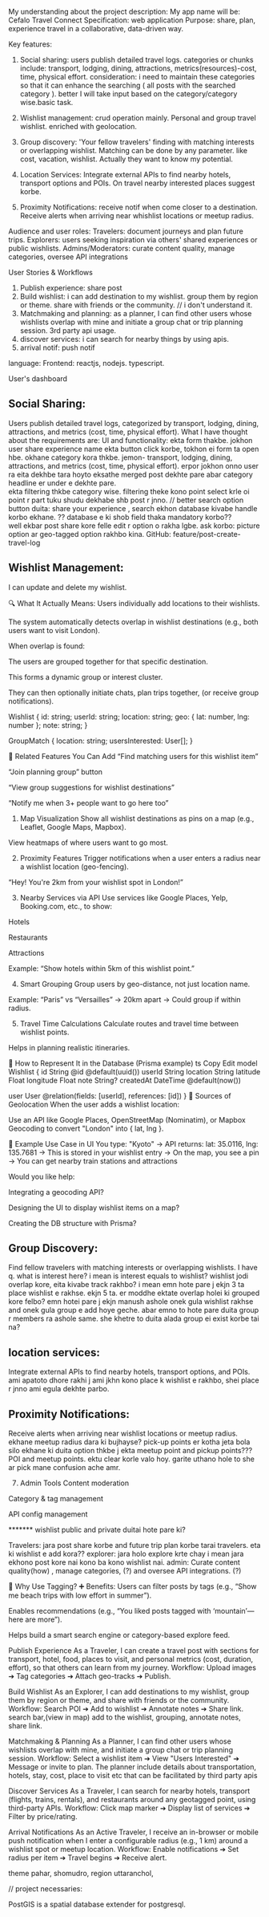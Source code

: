 My understanding about the project description: 
My app name will be: Cefalo Travel Connect
Specification: web application
Purpose: share, plan, experience travel in a collaborative, data-driven way.

Key features: 
1. Social sharing: users publish detailed travel logs. categories or chunks include: transport, lodging, dining, attractions, metrics(resources)-cost, time, physical effort.
consideration: i need to maintain these categories so that it can enhance the searching ( all posts with the searched category ). better I will take input based on the category/category wise.basic task.

2. Wishlist management: crud operation mainly. Personal and group travel wishlist. enriched with geolocation.
   
3. Group discovery: 'Your fellow travelers' finding with matching interests or overlapping wishlist. Matching can be done by any parameter. like cost, vacation, wishlist. Actually they want to know my potential. 
4. Location Services: Integrate external APIs to find nearby hotels, transport options and POIs. On travel nearby interested places suggest korbe.
   
5. Proximity Notifications: receive notif when come closer to a destination. Receive alerts when arriving near whishlist locations or meetup radius. 

Audience and user roles:
Travelers: document journeys and plan future trips.
Explorers: users seeking inspiration via others' shared experiences or public wishlists.
Admins/Moderators: curate content quality, manage categories, oversee API integrations

User Stories & Workflows
1. Publish experience: share post
2. Build wishlist: i can add destination to my wishlist. group them by region or theme. share with friends or the community. // i don't understand it.
3. Matchmaking and planning: as a planner, I can find other users whose wishlists overlap with mine and initiate a group chat or trip planning session. 3rd party api usage.
4. discover services: i can search for nearby things by using apis.
5. arrival notif: push notif


language:
Frontend: reactjs, nodejs. typescript.


User's dashboard

Social Sharing: 
----------------


Users publish detailed travel logs, categorized by transport, lodging, dining, attractions, and metrics (cost, time, physical effort).
What I have thought about the requirements are: 
UI and functionality: 
ekta form thakbe. jokhon user share experience name ekta button click korbe, tokhon ei form ta open hbe. okhane category kora thkbe. jemon- transport, lodging, dining, attractions, and metrics (cost, time, physical effort). erpor jokhon onno user ra eita dekhbe tara hoyto eksathe merged post dekhte pare abar category headline er under e dekhte pare.  
ekta filtering thkbe category wise. filtering theke kono point select krle oi point r part tuku shudu dekhabe shb post r jnno. // better search option
button duita: share your experience , search
ekhon database kivabe handle korbo ekhane. ?? database e ki shob field thaka mandatory korbo??  
well ekbar post share kore felle edit r option o rakha lgbe. 
ask korbo: picture option ar geo-tagged option rakhbo kina. 
GitHub: feature/post-create-travel-log

Wishlist Management:
----------------------

I can update and delete my wishlist.

🔍 What It Actually Means:
Users individually add locations to their wishlists.

The system automatically detects overlap in wishlist destinations (e.g., both users want to visit London).

When overlap is found:

The users are grouped together for that specific destination.

This forms a dynamic group or interest cluster.

They can then optionally initiate chats, plan trips together, (or receive group notifications).

Wishlist {
  id: string;
  userId: string;
  location: string;
  geo: { lat: number, lng: number };
  note: string;
}

GroupMatch {
  location: string;
  usersInterested: User[];
}

🤝 Related Features You Can Add
“Find matching users for this wishlist item”

“Join planning group” button

“View group suggestions for wishlist destinations”

“Notify me when 3+ people want to go here too”


1. Map Visualization
Show all wishlist destinations as pins on a map (e.g., Leaflet, Google Maps, Mapbox).

View heatmaps of where users want to go most.

2. Proximity Features
Trigger notifications when a user enters a radius near a wishlist location (geo-fencing).

“Hey! You're 2km from your wishlist spot in London!”


3. Nearby Services via API
Use services like Google Places, Yelp, Booking.com, etc., to show:

Hotels

Restaurants

Attractions

Example: “Show hotels within 5km of this wishlist point.”

4. Smart Grouping
Group users by geo-distance, not just location name.

Example: “Paris” vs “Versailles” → 20km apart → Could group if within radius.


5. Travel Time Calculations
Calculate routes and travel time between wishlist points.

Helps in planning realistic itineraries.

🧱 How to Represent It in the Database (Prisma example)
ts
Copy
Edit
model Wishlist {
  id          String   @id @default(uuid())
  userId      String
  location    String
  latitude    Float
  longitude   Float
  note        String?
  createdAt   DateTime @default(now())

  user        User     @relation(fields: [userId], references: [id])
}
📌 Sources of Geolocation
When the user adds a wishlist location:

Use an API like Google Places, OpenStreetMap (Nominatim), or Mapbox Geocoding to convert "London" into { lat, lng }.

👀 Example Use Case in UI
You type: "Kyoto"
→ API returns:
lat: 35.0116, lng: 135.7681
→ This is stored in your wishlist entry
→ On the map, you see a pin
→ You can get nearby train stations and attractions

Would you like help:

Integrating a geocoding API?

Designing the UI to display wishlist items on a map?

Creating the DB structure with Prisma?



Group Discovery:
-----------------

Find fellow travelers with matching interests or overlapping wishlists. I have q. what is interest here? i mean is interest equals to wishlist? wishlist jodi overlap kore, eita kivabe track rakhbo? i mean emn hote pare j ekjn 3 ta place wishlist e rakhse. ekjn 5 ta. er moddhe ektate overlap holei ki grouped kore felbo? emn hotei pare j ekjn manush ashole onek gula wishlist rakhse and onek gula group e add hoye geche. abar emno to hote pare duita group r members ra ashole same. she khetre to duita alada group ei exist korbe tai na?




location services:
-------------------

Integrate external APIs to find nearby hotels, transport options, and POIs. ami apatoto dhore rakhi j ami jkhn kono place k wishlist e rakhbo, shei place r jnno ami egula dekhte parbo. 


Proximity Notifications: 
--------------------------

Receive alerts when arriving near wishlist locations or meetup radius. 
ekhane meetup radius dara ki bujhayse? pick-up points er kotha jeta bola silo ekhane ki duita option thkbe j ekta meetup point and pickup points??? 
POI and meetup points. ektu clear korle valo hoy. garite uthano hole to she ar pick mane confusion ache amr. 




7. Admin Tools
Content moderation

Category & tag management

API config management



******* wishlist public and private duitai hote pare ki?

Travelers: 
jara post share korbe and future trip plan korbe tarai travelers. eta ki wishlist e add kora??
explorer: 
jara holo explore krte chay i mean jara ekhono post kore nai kono ba kono wishlist nai. 
admin:
Curate content quality(how) , manage categories, (?) and oversee API integrations. (?)


🧠 Why Use Tagging?
➕ Benefits:
Users can filter posts by tags (e.g., “Show me beach trips with low effort in summer”).

Enables recommendations (e.g., “You liked posts tagged with ‘mountain’—here are more”).

Helps build a smart search engine or category-based explore feed.

Publish Experience
As a Traveler, I can create a travel post with sections for transport, hotel, food, places to visit, and personal metrics (cost, duration, effort), so that others can learn from my journey.
Workflow: Upload images ➔ Tag categories ➔ Attach geo-tracks ➔ Publish.

Build Wishlist
As an Explorer, I can add destinations to my wishlist, group them by region or theme, and share with friends or the community. 
Workflow: Search POI ➔ Add to wishlist ➔ Annotate notes ➔ Share link.
search bar,(view in map) add to the wishlist, grouping, annotate notes, share link. 

Matchmaking & Planning
As a Planner, I can find other users whose wishlists overlap with mine, and initiate a group chat or trip planning session.
Workflow: Select a wishlist item ➔ View "Users Interested" ➔ Message or invite to plan.
The planner include details about transportation, hotels, stay, cost, place to visit etc that can be facilitated by third party apis


Discover Services
As a Traveler, I can search for nearby hotels, transport (flights, trains, rentals), and restaurants around any geotagged point, using third-party APIs.
Workflow: Click map marker ➔ Display list of services ➔ Filter by price/rating.


Arrival Notifications
As an Active Traveler, I receive an in-browser or mobile push notification when I enter a configurable radius (e.g., 1 km) around a wishlist spot or meetup location.
Workflow: Enable notifications ➔ Set radius per item ➔ Travel begins ➔ Receive alert.





theme pahar, shomudro,
region uttaranchol,


// project necessaries: 

PostGIS is a spatial database extender for postgresql.


